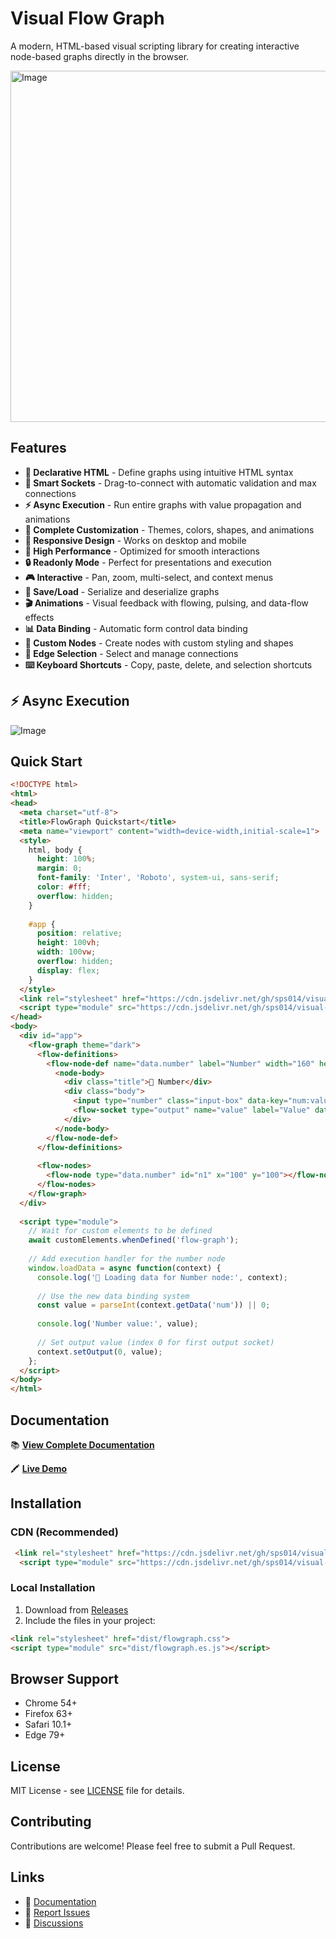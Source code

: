 # Visual Flow Graph

A modern, HTML-based visual scripting library for creating interactive node-based graphs directly in the browser.

<img width="1184" height="562" alt="Image" src="https://github.com/user-attachments/assets/f9e9b938-6f30-4ecb-b7b8-e1b4034e8857" />


## Features

- **🎯 Declarative HTML** - Define graphs using intuitive HTML syntax
- **🔌 Smart Sockets** - Drag-to-connect with automatic validation and max connections
- **⚡ Async Execution** - Run entire graphs with value propagation and animations
- **🎨 Complete Customization** - Themes, colors, shapes, and animations
- **📱 Responsive Design** - Works on desktop and mobile
- **🚀 High Performance** - Optimized for smooth interactions
- **🔒 Readonly Mode** - Perfect for presentations and execution
- **🎮 Interactive** - Pan, zoom, multi-select, and context menus
- **💾 Save/Load** - Serialize and deserialize graphs
- **🎬 Animations** - Visual feedback with flowing, pulsing, and data-flow effects
- **📊 Data Binding** - Automatic form control data binding
- **🎨 Custom Nodes** - Create nodes with custom styling and shapes
- **🔗 Edge Selection** - Select and manage connections
- **⌨️ Keyboard Shortcuts** - Copy, paste, delete, and selection shortcuts

  
## ⚡ Async Execution
![Image](https://github.com/user-attachments/assets/09dcbc1e-54fa-4e4b-9ef1-03cac3c1d0a8)

## Quick Start

```html
<!DOCTYPE html>
<html>
<head>
  <meta charset="utf-8">
  <title>FlowGraph Quickstart</title>
  <meta name="viewport" content="width=device-width,initial-scale=1">
  <style>
    html, body {
      height: 100%; 
      margin: 0; 
      font-family: 'Inter', 'Roboto', system-ui, sans-serif; 
      color: #fff;
      overflow: hidden;
    }
    
    #app {
      position: relative; 
      height: 100vh; 
      width: 100vw; 
      overflow: hidden; 
      display: flex;
    }
  </style>
  <link rel="stylesheet" href="https://cdn.jsdelivr.net/gh/sps014/visual-flow-graph@main/published/flowgraph.css">
  <script type="module" src="https://cdn.jsdelivr.net/gh/sps014/visual-flow-graph@main/published/flowgraph.es.js"></script>
</head>
<body>
  <div id="app">
    <flow-graph theme="dark">
      <flow-definitions>
        <flow-node-def name="data.number" label="Number" width="160" height="100" onExecute="loadData">
          <node-body>
            <div class="title">🔢 Number</div>
            <div class="body">
              <input type="number" class="input-box" data-key="num:value" value="0" placeholder="Enter value">
              <flow-socket type="output" name="value" label="Value" data-type="number"></flow-socket>
            </div>
          </node-body>
        </flow-node-def>
      </flow-definitions>
      
      <flow-nodes>
        <flow-node type="data.number" id="n1" x="100" y="100"></flow-node>
      </flow-nodes>
    </flow-graph>
  </div>
  
  <script type="module">
    // Wait for custom elements to be defined
    await customElements.whenDefined('flow-graph');
    
    // Add execution handler for the number node
    window.loadData = async function(context) {
      console.log('🔢 Loading data for Number node:', context);
      
      // Use the new data binding system
      const value = parseInt(context.getData('num')) || 0;
      
      console.log('Number value:', value);
      
      // Set output value (index 0 for first output socket)
      context.setOutput(0, value);
    };
  </script>
</body>
</html>
```

## Documentation

📚 **[View Complete Documentation](https://sps014.github.io/visual-flow-graph/)** 

🖍️ **[Live Demo](https://sps014.github.io/visual-flow-graph/demo.html)**

## Installation

### CDN (Recommended)
```html
 <link rel="stylesheet" href="https://cdn.jsdelivr.net/gh/sps014/visual-flow-graph@main/published/flowgraph.css">
  <script type="module" src="https://cdn.jsdelivr.net/gh/sps014/visual-flow-graph@main/published/flowgraph.es.js"></script>
```

### Local Installation
1. Download from [Releases](https://github.com/sps014/visual-flow-graph/releases)
2. Include the files in your project:
```html
<link rel="stylesheet" href="dist/flowgraph.css">
<script type="module" src="dist/flowgraph.es.js"></script>
```

## Browser Support

- Chrome 54+
- Firefox 63+
- Safari 10.1+
- Edge 79+

## License

MIT License - see [LICENSE](LICENSE) file for details.

## Contributing

Contributions are welcome! Please feel free to submit a Pull Request.

## Links

- 📖 [Documentation](https://sps014.github.io/visual-flow-graph/)
- 🐛 [Report Issues](https://github.com/sps014/visual-flow-graph/issues)
- 💬 [Discussions](https://github.com/sps014/visual-flow-graph/discussions)

